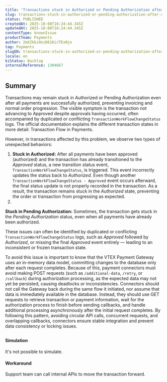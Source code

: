 ```yaml
---
title: 'Transactions stuck in Authorized or Pending Authorization after approval'
slug: transactions-stuck-in-authorized-or-pending-authorization-after-approval
status: PUBLISHED
createdAt: 2025-10-08T16:24:44.345Z
updatedAt: 2025-10-08T16:24:44.345Z
contentType: knownIssue
productTeam: Payments
author: 2mXZkbi0oi061KicTExNjo
tag: Payments
slugEN: transactions-stuck-in-authorized-or-pending-authorization-after-approval
locale: en
kiStatus: Backlog
internalReference: 1304667
---
```


## Summary


Transactions may remain stuck in Authorized or Pending Authorization even after all payments are successfully authorized, preventing invoicing and normal order progression. The visible symptom is the transaction not advancing to Approved despite approvals having occurred, often accompanied by duplicated or conflicting `TransactionWorkFlowChangeStatus` logs.
The official documentation explains the different transaction states in more detail: Transaction Flow in Payments.

However, in transactions affected by this problem, we observe two types of unexpected behaviors:

1. **Stuck in Authorized:** After all payments have been approved (authorized) and the transaction has already transitioned to the _Approved_ status, a new transition status event, `TransactionWorkFlowChangeStatus`, is triggered. This event incorrectly updates the status back to _Authorized_. Even though another `TransactionWorkFlowChangeStatus - Approved` event occurs afterward, the final status update is not properly recorded in the transaction. As a result, the transaction remains stuck in the _Authorized_ state, preventing the order or transaction from progressing as expected.
2.

**Stuck in Pending Authorization:** Sometimes, the transaction gets stuck in the _Pending Authorization_ status, even when all payments have already been authorized.



These issues can often be identified by duplicated or conflicting `TransactionWorkFlowChangeStatus` logs, such as _Approved_ followed by _Authorized_, or missing the final _Approved_ event entirely — leading to an inconsistent or frozen transaction state.

To avoid this issue is important to know that the VTEX Payment Gateway uses an in-memory data model, committing changes to the database only after each request completes. Because of this, payment connectors must avoid making POST requests (such as `/additional-data`, `/retry`, or `/callback`) during authorization processing, as the expected data may not yet be persisted, causing deadlocks or inconsistencies.
Connectors should not call the Gateway back during the same flow it initiated, nor assume that data is immediately available in the database. Instead, they should use GET requests to retrieve transaction or payment information, wait for the authorization process to finish before sending callbacks, and handle additional processing asynchronously after the initial request completes.
By following this pattern, avoiding circular API calls, concurrent requests, and overlapping callbacks, connectors ensure stable integration and prevent data consistency or locking issues.

##

#### Simulation


It's not possible to simulate.


#### Workaround


Support team can call internal APIs to move the transaction forward.


